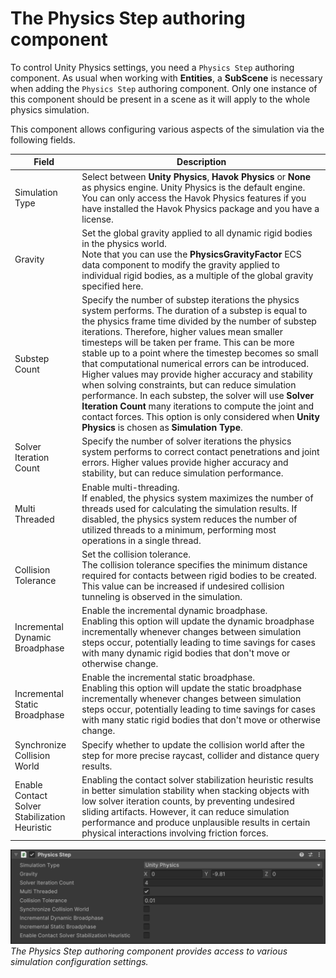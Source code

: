 # The Physics Step authoring component

To control Unity Physics settings, you need a `Physics Step` authoring component. As usual when working with **Entities**, a **SubScene** is necessary when adding the `Physics Step` authoring component. Only one instance of this component should be present in a scene as it will apply to the whole physics simulation.

This component allows configuring various aspects of the simulation via the following fields.

| Field                               | Description                                                                                                                                                                                                                                                                                                                                                                                                                                                                                                                                                                                                                                                                                                                         |
|-------------------------------------|-------------------------------------------------------------------------------------------------------------------------------------------------------------------------------------------------------------------------------------------------------------------------------------------------------------------------------------------------------------------------------------------------------------------------------------------------------------------------------------------------------------------------------------------------------------------------------------------------------------------------------------------------------------------------------------------------------------------------------------|
| Simulation Type                     | Select between **Unity Physics**, **Havok Physics** or **None** as physics engine. Unity Physics is the default engine.<br>You can only access the Havok Physics features if you have installed the Havok Physics package and you have a license.                                                                                                                                                                                                                                                                                                                                                                                                                                                                                   |
| Gravity                             | Set the global gravity applied to all dynamic rigid bodies in the physics world.<br>Note that you can use the **PhysicsGravityFactor** ECS data component to modify the gravity applied to individual rigid bodies, as a multiple of the global gravity specified here.                                                                                                                                                                                                                                                                                                                                                                                                                                                             |
| Substep Count                       | Specify the number of substep iterations the physics system performs. The duration of a substep is equal to the physics frame time divided by the number of substep iterations. Therefore, higher values mean smaller timesteps will be taken per frame. This can be more stable up to a point where the timestep becomes so small that computational numerical errors can be introduced. Higher values may provide higher accuracy and stability when solving constraints, but can reduce simulation performance. In each substep, the solver will use **Solver Iteration Count** many iterations to compute the joint and contact forces. This option is only considered when **Unity Physics** is chosen as **Simulation Type**. |
| Solver Iteration Count              | Specify the number of solver iterations the physics system performs to correct contact penetrations and joint errors. Higher values provide higher accuracy and stability, but can reduce simulation performance.                                                                                                                                                                                                                                                                                                                                                                                                                                                                                                                   |
| Multi Threaded                      | Enable multi-threading.<br>If enabled, the physics system maximizes the number of threads used for calculating the simulation results. If disabled, the physics system reduces the number of utilized threads to a minimum, performing most operations in a single thread.                                                                                                                                                                                                                                                                                                                                                                                                                                                          |
| Collision Tolerance                 | Set the collision tolerance.<br> The collision tolerance specifies the minimum distance required for contacts between rigid bodies to be created. This value can be increased if undesired collision tunneling is observed in the simulation.                                                                                                                                                                                                                                                                                                                                                                                                                                                                                       |
| Incremental Dynamic Broadphase      | Enable the incremental dynamic broadphase.<br>Enabling this option will update the dynamic broadphase incrementally whenever changes between simulation steps occur, potentially leading to time savings for cases with many dynamic rigid bodies that don't move or otherwise change.                                                                                                                                                                                                                                                                                                                                                                                                                                              |
| Incremental Static Broadphase       | Enable the incremental static broadphase.<br> Enabling this option will update the static broadphase incrementally whenever changes between simulation steps occur, potentially leading to time savings for cases with many static rigid bodies that don't move or otherwise change.                                                                                                                                                                                                                                                                                                                                                                                                                                                |
| Synchronize Collision World         | Specify whether to update the collision world after the step for more precise raycast, collider and distance query results.                                                                                                                                                                                                                                                                                                                                                                                                                                                                                                                                                                                                         |
| Enable Contact Solver Stabilization Heuristic | Enabling the contact solver stabilization heuristic results in better simulation stability when stacking objects with low solver iteration counts, by preventing undesired sliding artifacts. However, it can reduce simulation performance and produce unplausible results in certain physical interactions involving friction forces.                                                                                                                                                                                                                                                                                                                                                                                             |

![collider_cast](images/physics-step.png)<br/>_The Physics Step authoring component provides access to various simulation configuration settings._
